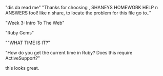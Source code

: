 
"dis da read me"
 "Thanks for choosing ,
SHANEYS HOMEWORK HELP n ANSWERS fool!
like n share,
to locate the problem for this file go to.."


"Week 3: Intro To The Web"

"Ruby Gems"

""WHAT TIME IS IT?"

"How do you get the current time in Ruby?
 Does this require ActiveSupport?"

this looks great.
